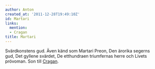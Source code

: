 ```yaml
---
author: Anton
created_at: '2011-12-28T19:49:10Z'
id: Martari
links:
  mention:
  - Cragan
title: Martari
---
```


Svärdkonstens gud. Även känd som Martari Preon, Den ärorika segerns gud, Det gyllene svärdet, De
etthundraen triumfernas herre och Livets prövoman. Son till [Cragan].

  [Cragan]: Cragan
